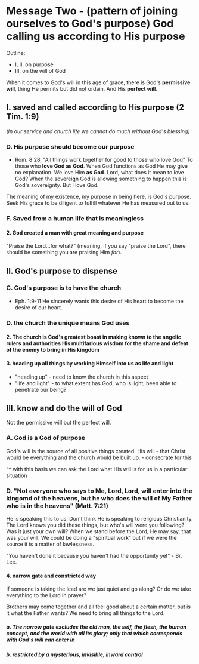 # Message Two - (pattern of joining ourselves to God's purpose) God calling us according to His purpose

Outline:
- I, II. on purpose
- III. on the will of God

When it comes to God's will in this age of grace, there is God's **permissive will**, thing He permits but did not ordain. And His **perfect will**.

## I. saved and called according to His purpose (2 Tim. 1:9)
*(In our service and church life we cannot do much without God's blessing)*

### D. His purpose should become our purpose
- Rom. 8:28, "All things work together for good to those who love God"
To those who **love God as God**. When God functions as God He may give no explanation. We love Him **as God**. Lord, what does it mean to love God? When the sovereign God is allowing something to happen this is God's sovereignty. But I love God.

The meaning of my existence, my purpose in being here, is God's purpose. Seek His grace to be diligent to fulfill whatever He has measured out to us.

### F. Saved from a human life that is meaningless
#### 2. God created a man with great meaning and purpose

"Praise the Lord...for what?" (meaning, if you say "praise the Lord", there should be something you are praising Him *for*).

## II. God's purpose to dispense
### C. God's purpose is to have the church
- Eph. 1:9-11
He sincerely wants this desire of His heart to become the desire of our heart.

### D. the church the unique means God uses
#### 2. The church is God's greatest boast in making known to the angelic rulers and authorities His multifarious wisdom for the shame and defeat of the enemy to bring in His kingdom
#### 3. heading up all things by working Himself into us as **life and light**
- "heading up" - need to know the church in this aspect
- "life and light" - to what extent has God, who is light, been able to penetrate our being?

## III. know and do the will of God
Not the permissive will but the perfect will.

### A. God is a God of purpose
God's will is the source of all positive things created. His will - that Christ would be everything and the church would be built up. - consecrate for this

^^ with this basis we can ask the Lord what His will is for us in a particular situation

### D. "Not everyone who says to Me, Lord, Lord, will enter into the kingomd of the heavens, but he who does the will of My Father who is in the heavens" (Matt. 7:21)
He is speaking this to us. Don't think He is speaking to religious Christianity. The Lord knows you did these things, but who's will were you following? Was it just your own will? When we stand before the Lord, He may say, that was your will.
We could be doing a "spiritual work" but if we were the source it is a matter of lawlessness.

"You haven't done it because you haven't had the opportunity yet" - Br. Lee.

#### 4. narrow gate and constricted way
If someone is taking the lead are we just quiet and go along? Or do we take everything to the Lord in prayer?

Brothers may come together and all feel good about a certain matter, but is it what the Father wants? We need to bring all things to the Lord. 

##### a. The narrow gate excludes the old man, the self, the flesh, the human concept, and the world with all its glory; only that which corresponds with God's will can enter in
##### b. restricted by a mysterious, invisible, inward control
